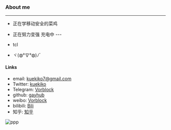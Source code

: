### About me
--- 

- 正在学移动安全的菜鸡    

- 正在努力变强 充电中  ---   

- tcl

- ヾ(◍°∇°◍)ﾉﾞ

#### Links

- email:  [kuekiko7@gmail.com](kuekiko7@gmail.com)
- Twitter: [kuekiko](https://twitter.com/kuekiko)
- Telegram: [Vorblock](https://t.me/Vorblock)
- github: [gayhub](https://github.com/kuekiko)
- weibo: [Vorblock](https://weibo.com/u/2952658161)
- bilibili: [Bili](https://space.bilibili.com/6477559)
- 知乎: [知乎](https://www.zhihu.com/people/vorblock/activities)

![ppp](https://as2.bitinn.net/uploads/w5/cjrr6b2e9002h1t8hi9at4hw5.1080p.jpg)
